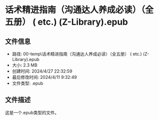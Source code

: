 ﻿# 话术精进指南（沟通达人养成必读）（全五册） ( etc.) (Z-Library).epub

## 文件信息
- 路径: 00-temp\话术精进指南（沟通达人养成必读）（全五册） ( etc.) (Z-Library).epub
- 大小: 2.3 MB
- 创建时间: 2024/4/27 22:32:59
- 最后修改时间: 2024/4/11 9:32:49
- 文件类型: .epub

## 文件描述
这是一个.epub类型的文件。

